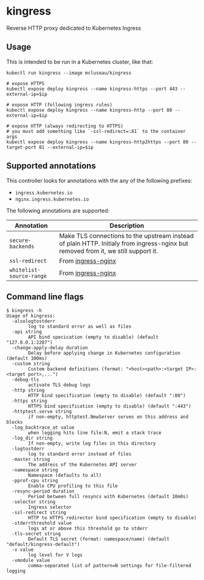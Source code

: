 # kingress

Reverse HTTP proxy dedicated to Kubernetes Ingress

## Usage

This is intended to be run in a Kubernetes cluster, like that:

```
kubectl run kingress --image mcluseau/kingress

# expose HTTPS
kubectl expose deploy kingress --name kingress-https --port 443 --external-ip=$ip

# expose HTTP (following ingress rules)
kubectl expose deploy kingress --name kingress-http --port 80 --external-ip=$ip

# expose HTTP (always redirecting to HTTPS)
# you must add something like `-ssl-redirect=:81` to the container args
kubectl expose deploy kingress --name kingress-http2https --port 80 --target-port 81 --external-ip=$ip
```

## Supported annotations

This controller looks for annotations with the any of the following prefixes:

- `ingress.kubernetes.io`
- `nginx.ingress.kubernetes.io`

The following annotations are supported:

| Annotation | Description |
| --- | --- |
| `secure-backends` | Make TLS connections to the upstream instead of plain HTTP. Initialy from ingress-nginx but removed from it, we still support it. |
| `ssl-redirect` | From [ingress-nginx](https://github.com/kubernetes/ingress-nginx/blob/master/docs/user-guide/nginx-configuration/annotations.md#server-side-https-enforcement-through-redirect) |
| `whitelist-source-range` | From [ingress-nginx](https://github.com/kubernetes/ingress-nginx/blob/master/docs/user-guide/nginx-configuration/annotations.md#whitelist-source-range) |

## Command line flags

```
$ kingress -h
Usage of kingress:
  -alsologtostderr
    	log to standard error as well as files
  -api string
    	API bind specication (empty to disable) (default "127.0.0.1:2287")
  -change-apply-delay duration
    	Delay before applying change in Kubernetes configuration (default 100ms)
  -custom string
    	Custom backend definitions (format: "<host><path>:<target IP>:<target port>,...")
  -debug-tls
    	activate TLS debug logs
  -http string
    	HTTP bind specification (empty to disable) (default ":80")
  -https string
    	HTTPS bind specification (empty to disable) (default ":443")
  -httptest.serve string
    	if non-empty, httptest.NewServer serves on this address and blocks
  -log_backtrace_at value
    	when logging hits line file:N, emit a stack trace
  -log_dir string
    	If non-empty, write log files in this directory
  -logtostderr
    	log to standard error instead of files
  -master string
    	The address of the Kubernetes API server
  -namespace string
    	Namespace (defaults to all)
  -pprof-cpu string
    	Enable CPU profiling to this file
  -resync-period duration
    	Period between full resyncs with Kubernetes (default 10m0s)
  -selector string
    	Ingress selector
  -ssl-redirect string
    	HTTP to HTTPS redirector bind specification (empty to disable)
  -stderrthreshold value
    	logs at or above this threshold go to stderr
  -tls-secret string
    	Default TLS secret (format: namespace/name) (default "default/kingress-default")
  -v value
    	log level for V logs
  -vmodule value
    	comma-separated list of pattern=N settings for file-filtered logging

```
